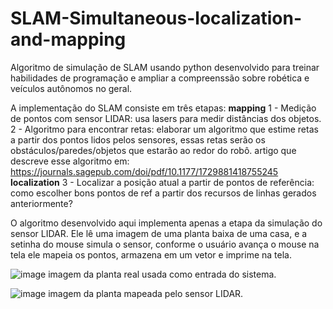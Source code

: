 # SLAM-Simultaneous-localization-and-mapping
Algoritmo de simulação de SLAM usando python desenvolvido para treinar habilidades de programação e ampliar a compreenssão sobre robética e veículos autônomos no geral.

A implementação do SLAM consiste em três etapas:
__mapping__
1 - Medição de pontos com sensor LIDAR: usa lasers para medir distâncias dos objetos.
2 - Algoritmo para encontrar retas: elaborar um algoritmo que estime retas a partir dos pontos lidos pelos sensores, essas retas serão os obstáculos/paredes/objetos que estarão ao redor do robô. artigo que descreve esse algoritmo em: <https://journals.sagepub.com/doi/pdf/10.1177/1729881418755245>
__localization__
3 - Localizar a posição atual a partir de pontos de referência: como escolher bons pontos de ref a partir dos recursos de linhas gerados anteriormente?

O algoritmo desenvolvido aqui implementa apenas a etapa da simulação do sensor LIDAR. Ele lê uma imagem de uma planta baixa de uma casa, e a setinha do mouse simula o sensor, conforme o usuário avança o mouse na tela ele mapeia os pontos, armazena em um vetor e imprime na tela.

![image](https://user-images.githubusercontent.com/66978224/181866138-fb4701d8-b0ce-4236-b45c-2249e02b7824.png)
imagem da planta real usada como entrada do sistema.

![image](https://user-images.githubusercontent.com/66978224/181866112-050931df-b6b2-40af-a903-c5184d4bdf0b.png)
imagem da planta mapeada pelo sensor LIDAR.
